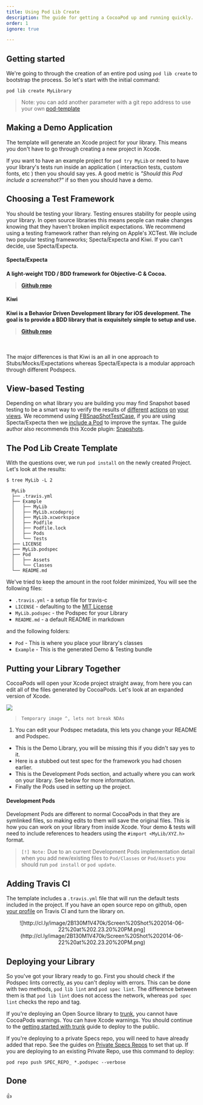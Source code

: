 ```yaml
---
title: Using Pod Lib Create
description: The guide for getting a CocoaPod up and running quickly.
order: 1
ignore: true

---
```


## Getting started

We're going to through the creation of an entire pod using `pod lib create` to bootstrap the process. So let's start with the initial command:

```
pod lib create MyLibrary
```

> Note: you can add another parameter with a git repo address to use your own [pod-template](https://github.com/cocoapods/pod-template)

## Making a Demo Application

The template will generate an Xcode project for your library. This means you don't have to go through creating a new project in Xcode. 

If you want to have an example project for `pod try MyLib` or need to have your library's tests run inside an application ( interaction tests, custom fonts, etc ) then you should say yes. A good metric is _"Should this Pod include a screenshot?"_ if so then you should have a demo.

## Choosing a Test Framework

You should be testing your library. Testing ensures stability for people using your library. In open source libraries this means people can make changes knowing that they haven't broken implicit expectations. We recommend using a testing framework rather than relying on Apple's XCTest. We include two popular testing frameworks; Specta/Expecta and Kiwi. If you can't decide, use Specta/Expecta.

<article class="col-md-6 col-lg-6">
<h4>Specta/Expecta<h4/>
<p>A light-weight TDD / BDD framework for Objective-C & Cocoa.</p>
<blockquote><a href="https://github.com/specta/specta">Github repo</a></blockquote>
</article>

<article class="col-md-6 col-lg-6">
<h4>Kiwi<h4/>
<p>Kiwi is a Behavior Driven Development library for iOS development. The goal is to provide a BDD library that is exquisitely simple to setup and use.</p>
<blockquote><a href="https://github.com/kiwi-bdd/Kiwi">Github repo</a></blockquote>
</article>
<div class="clearfix"></div>

&nbsp;

The major differences is that Kiwi is an all in one approach to Stubs/Mocks/Expectations whereas Specta/Expecta is a modular approach through different Podspecs.

## View-based Testing

Depending on what library you are building you may find Snapshot based testing to be a smart way to verify the results of [different](https://github.com/neilang/NAMapKit/blob/master/Demo/DemoTests/NAInteractiveDemoViewControllerTests.m) [actions](https://github.com/orta/ORStackView/blob/master/ORStackViewExampleTests/ORFourthViewControllerTests.m) [on](https://github.com/liaojinxing/StarRatingView/blob/599390e258b44e8efe2121356bac5d74494086f9/StarRatingViewTests/StarRatingViewTests.m) [your](https://github.com/AshFurrow/ARCollectionViewMasonryLayout/blob/58f2b987756bd1d1b710a74c51aa48204006fc99/IntegrationTests/ARCollectionViewMasonryLayoutTests.m) [views](https://github.com/yujinakayama/NAKPlaybackIndicatorView/blob/b81c29b399e109c56024eefdffd89dfd606d662c/Tests/SnapshotTests.m). We recommend using [FBSnapShotTestCase](https://github.com/facebook/ios-snapshot-test-case), if you are using Specta/Expecta then we [include a Pod](https://github.com/dblock/ios-snapshot-test-case-expecta) to improve the syntax. The guide author also recommends this Xcode plugin: [Snapshots](https://github.com/orta/snapshots).

## The Pod Lib Create Template

With the questions over, we run `pod install` on the newly created Project. Let's look at the results:

```
$ tree MyLib -L 2

  MyLib
  ├── .travis.yml
  ├── Example
  │   ├── MyLib
  │   ├── MyLib.xcodeproj
  │   ├── MyLib.xcworkspace
  │   ├── Podfile
  │   ├── Podfile.lock
  │   ├── Pods
  │   └── Tests
  ├── LICENSE
  ├── MyLib.podspec
  ├── Pod
  │   ├── Assets
  │   └── Classes
  └── README.md
````

We've tried to keep the amount in the root folder minimized, You will see the following files:

* `.travis.yml` - a setup file for travis-c
* `LICENSE` - defaulting to the [MIT License](http://en.wikipedia.org/wiki/MIT_License)
* `MyLib.podspec` - the Podspec for your Library
* `README.md` - a default README in markdown

and the following folders:

* `Pod` - This is where you place your library's classes
* `Example` - This is the generated Demo & Testing bundle

## Putting your Library Together

CocoaPods will open your Xcode project straight away, from here you can edit all of the files generated by CocoaPods. Let's look at an expanded version of Xcode. 

<img src="http://cl.ly/image/0R0N131D1Z1m/Screen%20Shot%202014-06-22%20at%201.41.05%20PM.png" class="image-zoom">

> `Temporary image ^, lets not break NDAs`

1. You can edit your Podspec metadata, this lets you change your README and Podspec.
* This is the Demo Library, you will be missing this if you didn't say yes to it.
* Here is a stubbed out test spec for the framework you had chosen earlier.
* This is the Development Pods section, and actually where you can work on your library. See below for more information.
* Finally the Pods used in setting up the project.


#### Development Pods

Development Pods are different to normal CocoaPods in that they are symlinked files, so making edits to them will save the original files. This is how you can work on your library from inside Xcode. Your demo & tests will need to include references to headers using the `#import <MyLib/XYZ.h>` format.

> `[!] Note:` Due to an current Development Pods implementation detail when you add new/existing files to `Pod/Classes` or `Pod/Assets` you should run `pod install` or `pod update`.


## Adding Travis CI

The template includes a `.travis.yml` file that will run the default tests included in the project. If you have an open source repo on github, open [your profile](https://travis-ci.org/profile/) on Travis CI and turn the library on.

<center>
![http://cl.ly/image/2B130M1V470k/Screen%20Shot%202014-06-22%20at%202.23.20%20PM.png](http://cl.ly/image/2B130M1V470k/Screen%20Shot%202014-06-22%20at%202.23.20%20PM.png)
</center>


## Deploying your Library

So you've got your library ready to go. First you should check if the Podspec lints correctly, as you can't deploy with errors. This can be done with two methods, `pod lib lint` and `pod spec lint`. The difference between them is that `pod lib lint` does not access the network, whereas `pod spec lint` checks the repo and tag.

If you're deploying an Open Source library to [trunk](http://guides.cocoapods.org/making/getting-setup-with-trunk), you cannot have CocoaPods warnings. You can have Xcode warnings. You should continue to the [getting started with trunk](http://guides.cocoapods.org/making/getting-setup-with-trunk) guide to deploy to the public.

If you're deploying to a private Specs repo, you will need to have already added that repo. See the guides on [Private Specs Repos](http://guides.cocoapods.org/making/private-cocoapods) to set that up. If you are deploying to an existing Private Repo, use this command to deploy:


```
pod repo push SPEC_REPO_ *.podspec --verbose
```

## Done

&#128077;

